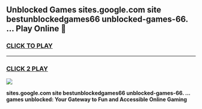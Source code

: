 
## Unblocked Games sites.google.com site bestunblockedgames66 unblocked-games-66. ... Play Online 👋
<h3>
<a href="https://news.freeplayer.one?title=sites.google.com_site_bestunblockedgames66_unblocked-games-66._...&ref=17F">CLICK TO PLAY</a></h3>
<hr>

<h3>
<a href="https://news.freeplayer.one?title=sites.google.com_site_bestunblockedgames66_unblocked-games-66._...&ref=17F">CLICK 2 PLAY</a>
  
</h3>

<a href="https://news.freeplayer.one?title=sites.google.com_site_bestunblockedgames66_unblocked-games-66._...&ref=17F/"><img src="https://clearcache.store/games.png"></a>


**sites.google.com site bestunblockedgames66 unblocked-games-66. ... games unblocked: Your Gateway to Fun and Accessible Online Gaming**
